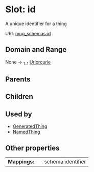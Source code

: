 
# Slot: id


A unique identifier for a thing

URI: [mug_schemas:id](https://w3id.org/my-org/mug_schemas/id)


## Domain and Range

None &#8594;  <sub>1..1</sub> [Uriorcurie](types/Uriorcurie.md)

## Parents


## Children


## Used by

 * [GeneratedThing](GeneratedThing.md)
 * [NamedThing](NamedThing.md)

## Other properties

|  |  |  |
| --- | --- | --- |
| **Mappings:** | | schema:identifier |

